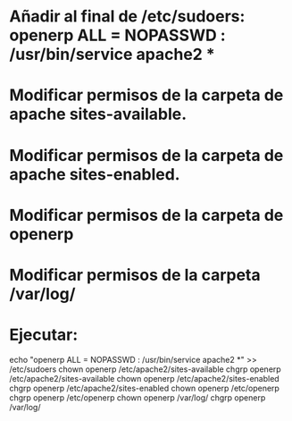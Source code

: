 # Añadir al final de /etc/sudoers:  openerp ALL = NOPASSWD : /usr/bin/service apache2 *
# Modificar permisos de la carpeta de apache sites-available.
# Modificar permisos de la carpeta de apache sites-enabled.
# Modificar permisos de la carpeta de openerp
# Modificar permisos de la carpeta /var/log/

# Ejecutar:

echo "openerp ALL = NOPASSWD : /usr/bin/service apache2 *" >> /etc/sudoers
chown openerp /etc/apache2/sites-available
chgrp openerp /etc/apache2/sites-available
chown openerp /etc/apache2/sites-enabled
chgrp openerp /etc/apache2/sites-enabled
chown openerp /etc/openerp
chgrp openerp /etc/openerp
chown openerp /var/log/
chgrp openerp /var/log/

